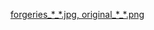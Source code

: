 [forgeries\_\*\_\*.jpg, original\_\*\_\*.png](https://www.kaggle.com/datasets/shreelakshmigp/cedardataset)
